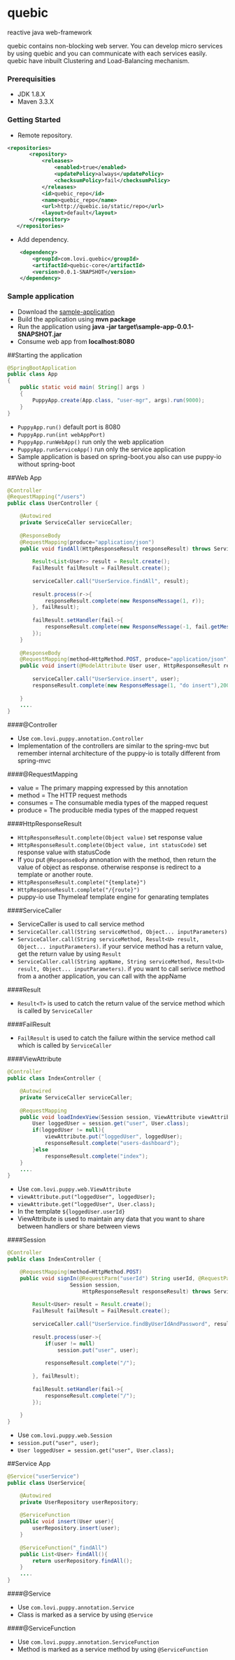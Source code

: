 # quebic
reactive java web-framework

quebic contains non-blocking web server. You can develop micro services by using quebic and you can communicate with each services easily. quebic have inbuilt Clustering and Load-Balancing mechanism.

### Prerequisities
  * JDK 1.8.X
  * Maven 3.3.X

### Getting Started
 * Remote repository.
 
 ```xml
<repositories>
		<repository>
			<releases>
				<enabled>true</enabled>
				<updatePolicy>always</updatePolicy>
				<checksumPolicy>fail</checksumPolicy>
			</releases>
			<id>quebic_repo</id>
			<name>quebic_repo</name>
			<url>http://quebic.io/static/repo</url>
			<layout>default</layout>
		</repository>
	</repositories>
 ```
 
 * Add dependency.
 
```xml
	<dependency>
		<groupId>com.lovi.quebic</groupId>
		<artifactId>quebic-core</artifactId>
		<version>0.0.1-SNAPSHOT</version>
	</dependency>
```
 
### Sample application
 * Download the [sample-application](http://quebic.io/static/downloads/sample-app.zip)
 * Build the application using **mvn package**
 * Run the application using **java -jar target\sample-app-0.0.1-SNAPSHOT.jar**
 * Consume web app from **localhost:8080**

##Starting the application
```java
@SpringBootApplication
public class App 
{
    public static void main( String[] args )
    {
        PuppyApp.create(App.class, "user-mgr", args).run(9000);
    }
}
```
* ```PuppyApp.run()``` default port is 8080
* ```PuppyApp.run(int webAppPort)```
* ```PuppyApp.runWebApp()``` run only the web application
* ```PuppyApp.runServiceApp()``` run only the service application
* Sample application is based on spring-boot.you also can use puppy-io without spring-boot

##Web App
```java
@Controller
@RequestMapping("/users")
public class UserController {

	@Autowired
	private ServiceCaller serviceCaller;
	
	@ResponseBody
	@RequestMapping(produce="application/json")
	public void findAll(HttpResponseResult responseResult) throws ServiceCallerException{
		
		Result<List<User>> result = Result.create();
		FailResult failResult = FailResult.create();
		
		serviceCaller.call("UserService.findAll", result);
		
		result.process(r->{
			responseResult.complete(new ResponseMessage(1, r));
		}, failResult);
		
		failResult.setHandler(fail->{
			responseResult.complete(new ResponseMessage(-1, fail.getMessage()),500);
		});
	}
	
	@ResponseBody
	@RequestMapping(method=HttpMethod.POST, produce="application/json")
	public void insert(@ModelAttribute User user, HttpResponseResult responseResult) throws ServiceCallerException{
		
		serviceCaller.call("UserService.insert", user);
		responseResult.complete(new ResponseMessage(1, "do insert"),200);
	
	}
	....
}
```
####@Controller
* Use ```com.lovi.puppy.annotation.Controller```
* Implementation of the controllers are similar to the spring-mvc but remember internal architecture of the puppy-io is totally different from spring-mvc

####@RequestMapping
* value = The primary mapping expressed by this annotation
* method = The HTTP request methods
* consumes = The consumable media types of the mapped request
* produce = The producible media types of the mapped request

####HttpResponseResult
* ```HttpResponseResult.complete(Object value)``` set response value
* ```HttpResponseResult.complete(Object value, int statusCode)``` set response value with statusCode
* If you put ```@ResponseBody``` annonation with the method, then return the value of object as response. otherwise response is redirect to  a template or another route.
* ```HttpResponseResult.complete("{template}")```
* ```HttpResponseResult.complete("/{route}")```
* puppy-io use Thymeleaf template engine for genarating templates

####ServiceCaller
* ServiceCaller is used to call service method
* ```ServiceCaller.call(String serviceMethod, Object... inputParameters)```
* ```ServiceCaller.call(String serviceMethod, Result<U> result, Object... inputParameters)```. if your service method has a return value, get the return value by using ```Result```
* ```ServiceCaller.call(String appName, String serviceMethod, Result<U> result, Object... inputParameters)```. if you want to call serivce method from a another application, you can call with the appName

####Result
* ```Result<T>``` is used to catch the return value of the service method which is called by ```ServiceCaller```

####FailResult 
* ```FailResult``` is used to catch the failure within the service method call which is called by ```ServiceCaller```

####ViewAttribute
```java
@Controller
public class IndexController {

	@Autowired
	private ServiceCaller serviceCaller;
	
	@RequestMapping
	public void loadIndexView(Session session, ViewAttribute viewAttribute, HttpResponseResult responseResult){
		User loggedUser = session.get("user", User.class);
		if(loggedUser != null){
			viewAttribute.put("loggedUser", loggedUser);
			responseResult.complete("users-dashboard");
		}else
			responseResult.complete("index");
	}
	....
}
```
* Use ```com.lovi.puppy.web.ViewAttribute```
* ```viewAttribute.put("loggedUser", loggedUser);```
* ```viewAttribute.get("loggedUser", User.class);```
* In the template ```${loggedUser.userId}```
* ViewAttribute is used to maintain any data that you want to share between handlers or share between views

####Session
```java
@Controller
public class IndexController {

	@RequestMapping(method=HttpMethod.POST)
	public void signIn(@RequestParm("userId") String userId, @RequestParm("password") String password,
					Session session,
						HttpResponseResult responseResult) throws ServiceCallerException{
		
		Result<User> result = Result.create();
		FailResult failResult = FailResult.create();
		
		serviceCaller.call("UserService.findByUserIdAndPassword", result, userId, password);
		
		result.process(user->{
			if(user != null)
				session.put("user", user);
			
			responseResult.complete("/");
			
		}, failResult);
		
		failResult.setHandler(fail->{
			responseResult.complete("/");
		});
		
	}
}
```
* Use ```com.lovi.puppy.web.Session```
* ```session.put("user", user);```
* ```User loggedUser = session.get("user", User.class);```

##Service App
```java
@Service("userService")
public class UserService{

	@Autowired
	private UserRepository userRepository;
	
	@ServiceFunction
	public void insert(User user){
		userRepository.insert(user);
	}
	
	@ServiceFunction("_findAll")
	public List<User> findAll(){
		return userRepository.findAll();
	}
	....
}
```
####@Service
* Use ```com.lovi.puppy.annotation.Service```
* Class is marked as a service by using ```@Service```

####@ServiceFunction
* Use ```com.lovi.puppy.annotation.ServiceFunction```
* Method is marked as a service method by using ```@ServiceFunction```

